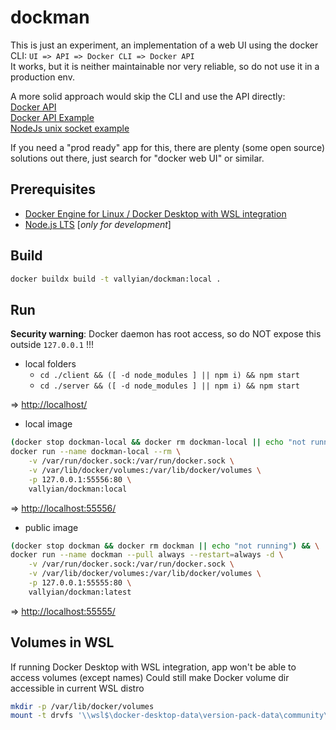 # dockman

This is just an experiment, an implementation of a web UI using the docker CLI: `UI => API => Docker CLI => Docker API`  
It works, but it is neither maintainable nor very reliable, so do not use it in a production env.  

A more solid approach would skip the CLI and use the API directly:  
[Docker API](https://docs.docker.com/engine/api/v1.41/)  
[Docker API Example](https://docs.docker.com/engine/api/sdk/examples/)  
[NodeJs unix socket example](https://stackoverflow.com/questions/41177350/node-js-send-get-request-via-unix-socket)  

If you need a "prod ready" app for this, there are plenty (some open source) solutions out there, just search for "docker web UI" or similar.

## Prerequisites

* [Docker Engine for Linux / Docker Desktop with WSL integration](https://docs.docker.com/engine/install/ubuntu/)
* [Node.js LTS](https://nodejs.org/en/) [*only for development*]

## Build

```sh
docker buildx build -t vallyian/dockman:local .
```

## Run

**Security warning**: Docker daemon has root access, so do NOT expose this outside `127.0.0.1` !!!

* local folders
  * `cd ./client && ([ -d node_modules ] || npm i) && npm start`
  * `cd ./server && ([ -d node_modules ] || npm i) && npm start`

=> [http://localhost/](http://localhost/)

* local image

```sh
(docker stop dockman-local && docker rm dockman-local || echo "not running") && \
docker run --name dockman-local --rm \
    -v /var/run/docker.sock:/var/run/docker.sock \
    -v /var/lib/docker/volumes:/var/lib/docker/volumes \
    -p 127.0.0.1:55556:80 \
    vallyian/dockman:local
```

=> [http://localhost:55556/](http://localhost:55556/)

* public image

```sh
(docker stop dockman && docker rm dockman || echo "not running") && \
docker run --name dockman --pull always --restart=always -d \
    -v /var/run/docker.sock:/var/run/docker.sock \
    -v /var/lib/docker/volumes:/var/lib/docker/volumes \
    -p 127.0.0.1:55555:80 \
    vallyian/dockman:latest
```

=> [http://localhost:55555/](http://localhost:55555/)

## Volumes in WSL

If running Docker Desktop with WSL integration, app won't be able to access volumes (except names)
Could still make Docker volume dir accessible in current WSL distro

```sh
mkdir -p /var/lib/docker/volumes
mount -t drvfs '\\wsl$\docker-desktop-data\version-pack-data\community\docker\volumes' /var/lib/docker/volumes
```
